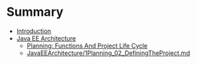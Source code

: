 # Summary

* [Introduction](README.md)
* [Java EE Architecture](java_ee_architecture.md)
   * [Planning: Functions And Project Life Cycle](JavaEEArchitecture/1Planning_01_AAFunctionsAndProjectLifeCycle.md)
   * [JavaEEArchitecture/1Planning_02_DefiningTheProject.md](JavaEEArchitecture/1Planning_02_DefiningTheProject.md)

